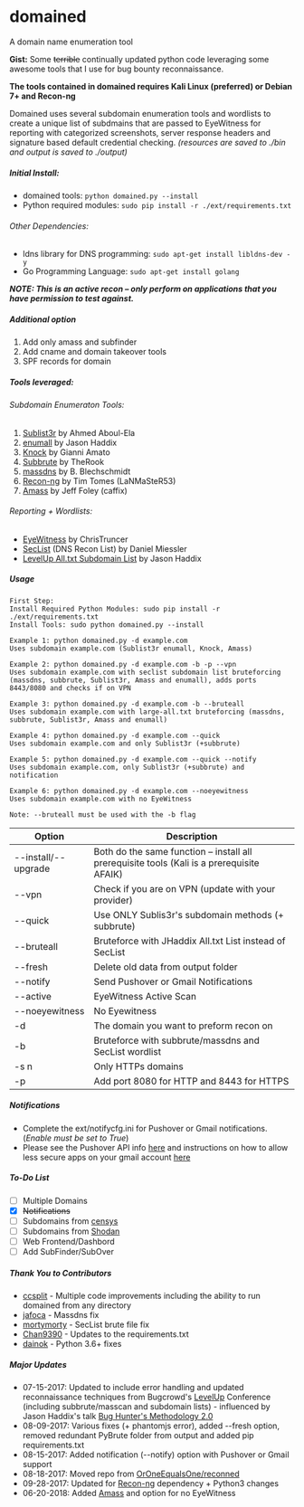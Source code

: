# domained
A domain name enumeration tool

**Gist:** Some ~~terrible~~ continually updated python code leveraging some awesome tools that I use for bug bounty reconnaissance.

**The tools contained in domained requires Kali Linux (preferred) or Debian 7+ and Recon-ng**

Domained uses several subdomain enumeration tools and wordlists to create a unique list of subdmains that are passed to EyeWitness for reporting with categorized screenshots, server response headers and signature based default credential checking. *(resources are saved to ./bin and output is saved to ./output)*

##### Initial Install:
* domained tools: `python domained.py --install`
* Python required modules: `sudo pip install -r ./ext/requirements.txt`
###### Other Dependencies:
* ldns library for DNS programming: `sudo apt-get install libldns-dev -y`
* Go Programming Language: `sudo apt-get install golang`

**_NOTE: This is an active recon – only perform on applications that you have permission to test against._**

##### Additional option
1. Add only amass and subfinder
2. Add cname and domain takeover tools
3. SPF records for domain

##### Tools leveraged:

###### Subdomain Enumeraton Tools:
1. [Sublist3r](https://github.com/aboul3la/Sublist3r) by Ahmed Aboul-Ela
2. [enumall](https://github.com/jhaddix/domain) by Jason Haddix
3. [Knock](https://github.com/guelfoweb/knock) by Gianni Amato
4. [Subbrute](https://github.com/TheRook/subbrute) by TheRook
5. [massdns](https://github.com/blechschmidt/massdns) by B. Blechschmidt
6. [Recon-ng](https://bitbucket.org/LaNMaSteR53/recon-ng) by Tim Tomes (LaNMaSteR53)
7. [Amass](https://github.com/caffix/amass) by Jeff Foley (caffix)

###### Reporting + Wordlists:
- [EyeWitness](https://github.com/ChrisTruncer/EyeWitness) by ChrisTruncer  
- [SecList](https://github.com/danielmiessler/SecLists) (DNS Recon List) by Daniel Miessler
- [LevelUp All.txt Subdomain List](https://gist.github.com/jhaddix/86a06c5dc309d08580a018c66354a056) by Jason Haddix

##### Usage
````
First Step:
Install Required Python Modules: sudo pip install -r ./ext/requirements.txt
Install Tools: sudo python domained.py --install

Example 1: python domained.py -d example.com
Uses subdomain example.com (Sublist3r enumall, Knock, Amass)

Example 2: python domained.py -d example.com -b -p --vpn
Uses subdomain example.com with seclist subdomain list bruteforcing (massdns, subbrute, Sublist3r, Amass and enumall), adds ports 8443/8080 and checks if on VPN

Example 3: python domained.py -d example.com -b --bruteall
Uses subdomain example.com with large-all.txt bruteforcing (massdns, subbrute, Sublist3r, Amass and enumall)

Example 4: python domained.py -d example.com --quick
Uses subdomain example.com and only Sublist3r (+subbrute)

Example 5: python domained.py -d example.com --quick --notify
Uses subdomain example.com, only Sublist3r (+subbrute) and notification

Example 6: python domained.py -d example.com --noeyewitness
Uses subdomain example.com with no EyeWitness

Note: --bruteall must be used with the -b flag
````

Option | Description
------ | ---
--install/--upgrade  |  Both do the same function – install all prerequisite tools (Kali is a prerequisite AFAIK)
--vpn   |   Check if you are on VPN (update with your provider)
--quick |   Use ONLY Sublis3r's subdomain methods (+ subbrute)
--bruteall  |   Bruteforce with JHaddix All.txt List instead of SecList
--fresh  |   Delete old data from output folder
--notify  |   Send Pushover or Gmail Notifications
--active  |   EyeWitness Active Scan
--noeyewitness  |   No Eyewitness
-d  |   The domain you want to preform recon on
-b  |   Bruteforce with subbrute/massdns and SecList wordlist
-s n    |   Only HTTPs domains
-p  |   Add port 8080 for HTTP and 8443 for HTTPS

##### Notifications
- Complete the ext/notifycfg.ini for Pushover or Gmail notifications. (*Enable must be set to True*)
- Please see the Pushover API info [here](https://pushover.net/api) and instructions on how to allow less secure apps on your gmail account [here](https://support.google.com/accounts/answer/6010255)

##### To-Do List
- [ ] Multiple Domains
- [x] ~~Notifications~~
- [ ] Subdomains from [censys](https://censys.io/)
- [ ] Subdomains from [Shodan](https://shodan.io/)
- [ ] Web Frontend/Dashbord
- [ ] Add SubFinder/SubOver

##### Thank You to Contributors
* [ccsplit](https://github.com/ccsplit) - Multiple code improvements including the ability to run domained from any directory
* [jafoca](https://github.com/jafoca) - Massdns fix
* [mortymorty](https://github.com/mortymorty) - SecList brute file fix
* [Chan9390](https://github.com/Chan9390) - Updates to the requirements.txt
* [dainok](https://github.com/dainok) - Python 3.6+ fixes


##### Major Updates
- 07-15-2017: Updated to include error handling and updated reconnaissance  techniques from Bugcrowd's [LevelUp](https://pages.bugcrowd.com/level-up-virtual-hacking-conference) Conference (including subbrute/masscan and subdomain lists) - influenced by Jason Haddix's talk [Bug Hunter's Methodology 2.0](https://t.co/Umhj4NUtJ5)
- 08-09-2017: Various fixes (+ phantomjs error), added --fresh option, removed redundant PyBrute folder from output and added pip requirements.txt
- 08-15-2017: Added notification (--notify) option with Pushover or Gmail support
- 08-18-2017: Moved repo from [OrOneEqualsOne/reconned](https://github.com/OrOneEqualsOne/reconned)
- 09-28-2017: Updated for [Recon-ng](https://bitbucket.org/LaNMaSteR53/recon-ng) dependency + Python3 changes
- 06-20-2018: Added [Amass](https://github.com/caffix/amass) and option for no EyeWitness
